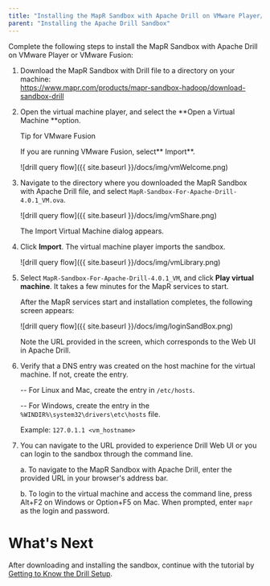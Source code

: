 ```yaml
---
title: "Installing the MapR Sandbox with Apache Drill on VMware Player/VMware Fusion"
parent: "Installing the Apache Drill Sandbox"
---
```

Complete the following steps to install the MapR Sandbox with Apache Drill on
VMware Player or VMware Fusion:

1. Download the MapR Sandbox with Drill file to a directory on your machine:  
   <https://www.mapr.com/products/mapr-sandbox-hadoop/download-sandbox-drill>
2. Open the virtual machine player, and select the **Open a Virtual Machine **option.

   Tip for VMware Fusion

   If you are running VMware Fusion, select** Import**.

   ![drill query flow]({{ site.baseurl }}/docs/img/vmWelcome.png)

3. Navigate to the directory where you downloaded the MapR Sandbox with Apache Drill file, and select `MapR-Sandbox-For-Apache-Drill-4.0.1_VM.ova`.

   ![drill query flow]({{ site.baseurl }}/docs/img/vmShare.png)

   The Import Virtual Machine dialog appears.

4. Click **Import**. The virtual machine player imports the sandbox.

   ![drill query flow]({{ site.baseurl }}/docs/img/vmLibrary.png)

5. Select `MapR-Sandbox-For-Apache-Drill-4.0.1_VM`, and click **Play virtual machine**. It takes a few minutes for the MapR services to start.
     
   After the MapR services start and installation completes, the following screen
appears:

   ![drill query flow]({{ site.baseurl }}/docs/img/loginSandBox.png)

   Note the URL provided in the screen, which corresponds to the Web UI in Apache
Drill.

6. Verify that a DNS entry was created on the host machine for the virtual machine. If not, create the entry.

     -- For Linux and Mac, create the entry in `/etc/hosts`.  

     -- For Windows, create the entry in the `%WINDIR%\system32\drivers\etc\hosts` file.  
     
     Example: `127.0.1.1 <vm_hostname>`

7. You can navigate to the URL provided to experience Drill Web UI or you can login to the sandbox through the command line.

   a. To navigate to the MapR Sandbox with Apache Drill, enter the provided URL in your browser's address bar.  

   b. To login to the virtual machine and access the command line, press Alt+F2 on Windows or Option+F5 on Mac. When prompted, enter `mapr` as the login and password.

# What's Next

After downloading and installing the sandbox, continue with the tutorial by
[Getting to Know the Drill
Setup](/confluence/display/DRILL/Getting+to+Know+the+Drill+Setup).